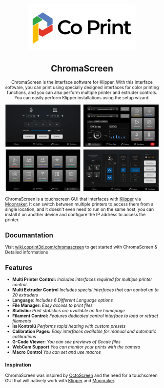 <p align="center">
  <a>
    <img src="https://github.com/coprint/Wiki/blob/main/images/coprintblacklogo.png?raw=true" alt='Mainsail logo' height="152">
    <h1 align="center">ChromaScreen</h1>
  </a>
</p>
<p align="center">
  ChromaScreen is the interface software for Klipper. With this interface software, you can print using specially designed interfaces for color printing functions, and you can also perform multiple printer and extruder controls. You can easily perform Klipper installations using the setup wizard.
</p>
<p align="center">

<img src="https://github.com/coprint/Wiki/blob/main/images/chscrencs.png?raw=true">

ChromaScreen is a touchscreen GUI that interfaces with [Klipper](https://github.com/kevinOConnor/klipper) via [Moonraker](https://github.com/arksine/moonraker). It can switch between multiple printers to access them from a single location, and it doesn't even need to run on the same host, you can install it on another device and configure the IP address to access the printer.
## Documantation

Visit [wiki.coprint3d.com/chromascreen](https://wiki.coprint3d.com/series-2/chromascreen) to get started with ChromaScreen & Detailed informations


## Features

- **Multi Printer Control:** _Includes interfaces required for multiple printer control_
- **Multi Extruder Control** _Includes special interfaces that can control up to 20 extruders_
- **Language:** _Includes 6 Different Language options_
- **File Manager:** _Easy access to print files_
- **Statistic:** _Print statistics are available on the homepage_
- **Filament Control:** _Features dedicated control interface to load or retract filaments_
- **Isı Kontrolü** _Performs rapid heating with custom presets_
- **Calibration Pages:** _Easy interfaces available for manual and automatic calibrations_
- **G-Code Viewer:** _You can see previews of Gcode files_
- **WebCam Support** _You can monitor your prints with the camera_
- **Macro Control** _You can set and use macros_

### Inspiration
ChromaScreen was inspired by [OctoScreen](https://github.com/Z-Bolt/OctoScreen/) and the need for a touchscreen GUI that
will natively work with [Klipper](https://github.com/kevinOConnor/klipper) and [Moonraker](https://github.com/arksine/moonraker).
